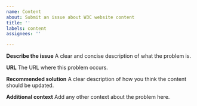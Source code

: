 ```yaml
---
name: Content
about: Submit an issue about W3C website content
title: ''
labels: content
assignees: ''

---
```


**Describe the issue**
A clear and concise description of what the problem is.

**URL**
The URL where this problem occurs.

**Recommended solution**
A clear description of how you think the content should be updated.

**Additional context**
Add any other context about the problem here.
